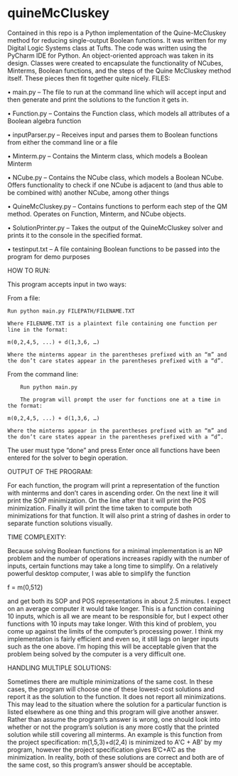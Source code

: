 # quineMcCluskey

Contained in this repo is a Python implementation of the Quine-McCluskey method for reducing single-output Boolean functions. It was written for my Digital Logic Systems class at Tufts. The code was written using the PyCharm IDE for Python. An object-oriented approach was taken in its design. Classes were created to encapsulate the functionality of NCubes, Minterms, Boolean functions, and the steps of the Quine McCluskey method itself. These pieces then fit together quite nicely.
FILES:

•	main.py – The file to run at the command line which will accept input and then generate and print the solutions to the function it gets in.

•	Function.py – Contains the Function class, which models all attributes of a Boolean algebra function

•	inputParser.py – Receives input and parses them to Boolean functions from either the command line or a file

•	Minterm.py – Contains the Minterm class, which models a Boolean Minterm

•	NCube.py – Contains the NCube class, which models a Boolean NCube. Offers functionality to check if one NCube is adjacent to (and thus able to be combined with) another NCube, among other things

•	QuineMcCluskey.py – Contains functions to perform each step of the QM method. Operates on Function, Minterm, and NCube objects.

•	SolutionPrinter.py – Takes the output of the QuineMcCluskey solver and prints it to the console in the specified format.

•	testinput.txt – A file containing Boolean functions to be passed into the program for demo purposes

HOW TO RUN:

This program accepts input in two ways:

From a file:

	Run python main.py FILEPATH/FILENAME.TXT
	
	Where FILENAME.TXT is a plaintext file containing one function per line in the format:
	
	m(0,2,4,5, ...) + d(1,3,6, …)
	
	Where the minterms appear in the parentheses prefixed with an “m” and the don’t care states appear in the parentheses prefixed with a “d”.

From the command line:

		Run python main.py
		
		The program will prompt the user for functions one at a time in the format:
		
	m(0,2,4,5, ...) + d(1,3,6, …)
	
	Where the minterms appear in the parentheses prefixed with an “m” and the don’t care states appear in the parentheses prefixed with a “d”.
	
The user must type “done” and press Enter once all functions have been entered for the solver to begin operation.

OUTPUT OF THE PROGRAM:

For each function, the program will print a representation of the function with minterms and don’t cares in ascending order. On the next line it will print the SOP minimization. On the line after that it will print the POS minimization. Finally it will print the time taken to compute both minimizations for that function. It will also print a string of dashes in order to separate function solutions visually.

TIME COMPLEXITY:

Because solving Boolean functions for a minimal implementation is an NP problem and the number of operations increases rapidly with the number of inputs, certain functions may take a long time to simplify. On a relatively powerful desktop computer, I was able to simplify the function 

f = m(0,512)

and get both its SOP and POS representations in about 2.5 minutes. I expect on an average computer it would take longer. This is a function containing 10 inputs, which is all we are meant to be responsible for, but I expect other functions with 10 inputs may take longer. With this kind of problem, you come up against the limits of the computer’s processing power. I think my implementation is fairly efficient and even so, it still lags on larger inputs such as the one above. I’m hoping this will be acceptable given that the problem being solved by the computer is a very difficult one.

HANDLING MULTIPLE SOLUTIONS:

Sometimes there are multiple minimizations of the same cost. In these cases, the program will choose one of these lowest-cost solutions and report it as the solution to the function. It does not report all minimizations. This may lead to the situation where the solution for a particular function is listed elsewhere as one thing and this program will give another answer. Rather than assume the program’s answer is wrong, one should look into whether or not the program’s solution is any more costly that the printed solution while still covering all minterms. An example is this function from the project specification:
m(1,5,3)+d(2,4) is minimized to A'C + AB' by my program, however the project specification gives B’C+A’C as the minimization. In reality, both of these solutions are correct and both are of the same cost, so this program’s answer should be acceptable.
